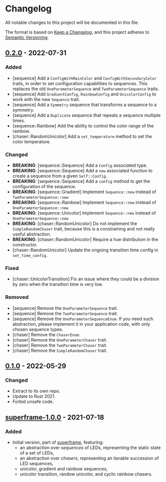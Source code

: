 # Changelog

All notable changes to this project will be documented in this file.

The format is based on [Keep a Changelog](https://keepachangelog.com/en/1.0.0/),
and this project adheres to [Semantic
Versioning](https://semver.org/spec/v2.0.0.html).

## [0.2.0] - 2022-07-31

### Added

* [sequence] Add a `ConfigWithMainColor` and `ConfigWithSecondaryColor` traits,
  in order to set configuration capabilities to sequences. This replaces the old
  `OneParameterSequence` and `TwoParameterSequence` traits.
* [sequence] Add `GradientConfig`, `RainbowConfig` and `UnicolorConfig` to work
  with the new `Sequence` trait.
* [sequence] Add a `Symmetry` sequence that transforms a sequence to a symmetry.
* [sequence] Add a `Duplicate` sequence that repeats a sequence multiple times.
* [sequence::Rainbow] Add the ability to control the color range of the rainbow.
* [chaser::RandomUnicolor] Add a `set_temperature` method to set the color
  temperature.

### Changed

* **BREAKING**: [sequence::Sequence] Add a `Config` associated type.
* **BREAKING**: [sequence::Sequence] Add a `new` associated function to create a
  sequence from a given `Self::Config`.
* **BREAKING**: [sequence::Sequence] Add a `config` method to get the
  configuration of the sequence.
* **BREAKING**: [sequence::Gradient] Implement `Sequence::new` instead of
  `TwoParameterSequence::new`
* **BREAKING**: [sequence::Rainbow] Implement `Sequence::new` instead of
  `OneParameterSequence::new`
* **BREAKING**: [sequence::Unicolor] Implement `Sequence::new` instead of
  `OneParameterSequence::new`
* **BREAKING**: [chaser::RandomUnicolor] Do not implement the
  `SimpleRandomChaser` trait, because this is a constraining and not really
  useful abstraction.
* **BREAKING**: [chaser::RandomUnicolor] Require a hue distribution in the
  constructor.
* [chaser::RandomUnicolor] Update the ongoing transition time config in
  `set_time_config`.

### Fixed

* [chaser::UnicolorTransition] Fix an issue where they could be a division by
  zero when the transition time is very low.

### Removed

* [sequence] Remove the `OneParameterSequence` trait.
* [sequence] Remove the `TwoParameterSequence` trait.
* [sequence] Remove the `OneParameterSequenceEnum`. If you need such
  abstraction, please implement it in your application code, with only chosen
  sequence types.
* [chaser] Remove the `ChaserEnum`.
* [chaser] Remove the `OneParameterChaser` trait.
* [chaser] Remove the `TwoParameterChaser` trait.
* [chaser] Remove the `SimpleRandomChaser` trait.

## [0.1.0] - 2022-05-29

### Changed

* Extract to its own repo.
* Update to Rust 2021.
* Forbid unsafe code.

## [superframe-1.0.0] - 2021-07-18

### Added

* Initial version, part of [superframe](https://github.com/legrec14/superframe),
  featuring:
    * an abstraction over *sequences* of LEDs, representing the static state of
      a set of LEDs,
    * an abstraction over *chasers*, representing an iterable succession of LED
      sequences,
    * unicolor, gradient and rainbow sequences,
    * unicolor transition, randow unicolor, and cyclic rainbow chasers.

[0.2.0]: https://github.com/frangins/led_effects/compare/v0.1.0...v0.2.0
[0.1.0]: https://github.com/frangins/led_effects/compare/superframe-1.0.0...v0.1.0
[superframe-1.0.0]: https://github.com/frangins/led_effects/releases/tag/superframe-1.0.0
